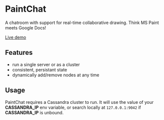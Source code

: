 # PaintChat
A chatroom with support for real-time collaborative drawing. Think MS Paint meets Google Docs!

[Live demo](http://draw.ws)

## Features

-  run a single server or as a cluster
-  consistent, persistant state
-  dynamically add/remove nodes at any time

## Usage

PaintChat requires a Cassandra cluster to run. It will use the value of your __CASSANDRA_IP__ env variable, or search locally at `127.0.0.1:9042` if __CASSANDRA_IP__ is unbound.

